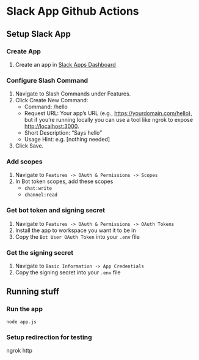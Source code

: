 # Slack App Github Actions

## Setup Slack App

### Create App

1. Create an app in [Slack Apps Dashboard](https://api.slack.com/apps)

### Configure Slash Command

1. Navigate to Slash Commands under Features.
2. Click Create New Command:
    - Command: /hello
    - Request URL: Your app’s URL (e.g., <https://yourdomain.com/hello>), but if you’re running locally you can use a tool like ngrok to expose <http://localhost:3000>.
    - Short Description: “Says hello”
    - Usage Hint: e.g. [nothing needed]
3. Click Save.

### Add scopes

1. Navigate to `Features -> OAuth & Permissions -> Scopes`
2. In Bot token scopes, add these scopes
    - `chat:write`
    - `channel:read`

### Get bot token and signing secret

1. Navigate to `Features -> OAuth & Permissions -> OAuth Tokens`
2. Install the app to workspace you want it to be in
3. Copy the `Bot User OAuth Token` into your `.env` file

### Get the signing secret

1. Navigate to `Basic Information -> App Credentials`
2. Copy the signing secret into your `.env` file

## Running stuff

### Run the app

`node app.js`

### Setup redirection for testing

ngrok http <PORT>
